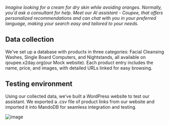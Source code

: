 _Imagine looking for a cream for dry skin while avoiding oranges. Normally, you'd ask a consultant for help. Meet our AI assistant - Coupee, that offers personalized recommendations and can chat with you in your preferred language, making your search easy and tailored to your needs._

## Data collection
We’ve set up a database with products in three categories: Facial Cleansing Washes, Single Board Computers, and Nightstands, all available on qoupee.x2day.org(our Mock website). Each product entry includes the name, price, and images, with detailed URLs linked for easy browsing.


## Testing environment 
Using our collected data, we’ve built a WordPress website to test our assistant. We exported a .csv file of product links from our website and imported it into MandoDB for seamless integration and testing.

![image](https://github.com/user-attachments/assets/88f05d77-81e7-439c-a86f-9ddac8442edf)




